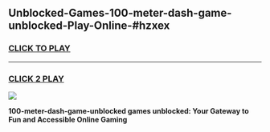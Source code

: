 
## Unblocked-Games-100-meter-dash-game-unblocked-Play-Online-#hzxex
<h3>
<a href="https://premium.freeplayer.one?title=100-meter-dash-game-unblocked&ref=27F">CLICK TO PLAY</a></h3>
<hr>

<h3>
<a href="https://premium.freeplayer.one?title=100-meter-dash-game-unblocked&ref=27F">CLICK 2 PLAY</a>
  
</h3>

<a href="https://premium.freeplayer.one?title=100-meter-dash-game-unblocked&ref=27F"><img src="https://clearcache.store/games.png"></a>


**100-meter-dash-game-unblocked games unblocked: Your Gateway to Fun and Accessible Online Gaming**
